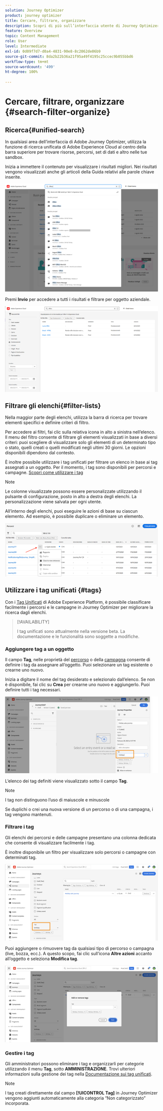 ```yaml
---
solution: Journey Optimizer
product: journey optimizer
title: Cercare, filtrare, organizzare
description: Scopri di più sull’interfaccia utente di Journey Optimizer
feature: Overview
topic: Content Management
role: User
level: Intermediate
exl-id: 0d09f7d7-d0a4-4831-90e8-8c2062de06b9
source-git-commit: 8da2b22b36a21f95a49f4195c25ccec9b055bbd6
workflow-type: tm+mt
source-wordcount: '499'
ht-degree: 100%

---
```


# Cercare, filtrare, organizzare {#search-filter-organize}

## Ricerca{#unified-search}

In qualsiasi area dell’interfaccia di Adobe Journey Optimizer, utilizza la funzione di ricerca unificata di Adobe Experience Cloud al centro della barra superiore per trovare risorse, percorsi, set di dati e altro nelle tue sandbox.

Inizia a immettere il contenuto per visualizzare i risultati migliori. Nei risultati vengono visualizzati anche gli articoli della Guida relativi alle parole chiave inserite.

![](assets/unified-search.png)

Premi **Invio** per accedere a tutti i risultati e filtrare per oggetto aziendale.

![](assets/search-and-filter.png)

## Filtrare gli elenchi{#filter-lists}

Nella maggior parte degli elenchi, utilizza la barra di ricerca per trovare elementi specifici e definire criteri di filtro.

Per accedere ai filtri, fai clic sulla relativa icona in alto a sinistra nell’elenco. Il menu del filtro consente di filtrare gli elementi visualizzati in base a diversi criteri: puoi scegliere di visualizzare solo gli elementi di un determinato tipo o stato, quelli creati o quelli modificati negli ultimi 30 giorni. Le opzioni disponibili dipendono dal contesto.

È inoltre possibile utilizzare i tag unificati per filtrare un elenco in base ai tag assegnati a un oggetto. Per il momento, i tag sono disponibili per percorsi e campagne. [Scopri come utilizzare i tag](#tags)

>[!NOTE]
>
>Le colonne visualizzate possono essere personalizzate utilizzando il pulsante di configurazione, posto in alto a destra degli elenchi. La personalizzazione viene salvata per ogni utente.

All’interno degli elenchi, puoi eseguire le azioni di base su ciascun elemento. Ad esempio, è possibile duplicare o eliminare un elemento.

![](assets/journey4.png)

## Utilizzare i tag unificati {#tags}

Con i [Tag Unificati](https://experienceleague.adobe.com/docs/experience-platform/administrative-tags/overview.html?lang=it) di Adobe Experience Platform, è possibile classificare facilmente i percorsi e le campagne in Journey Optimizer per migliorare la ricerca dagli elenchi.

>[!AVAILABILITY]
>
>I tag unificati sono attualmente nella versione beta. La documentazione e le funzionalità sono soggette a modifiche.

### Aggiungere tag a un oggetto

Il campo **Tag**, nelle proprietà del [percorso](../building-journeys/journey-gs.md#change-properties) o della [campagna](../campaigns/create-campaign.md#create) consente di definire i tag da assegnare all’oggetto. Puoi selezionare un tag esistente o crearne uno nuovo.

Inizia a digitare il nome del tag desiderato e selezionalo dall’elenco. Se non è disponibile, fai clic su **Crea** per crearne uno nuovo e aggiungerlo. Puoi definire tutti i tag necessari.

![](assets/tags1.png)

L’elenco dei tag definiti viene visualizzato sotto il campo **Tag**.

>[!NOTE]
>
> I tag non distinguono l’uso di maiuscole e minuscole
> 
> Se duplichi o crei una nuova versione di un percorso o di una campagna, i tag vengono mantenuti.

### Filtrare i tag

Gli elenchi dei percorsi e delle campagne presentano una colonna dedicata che consente di visualizzare facilmente i tag.

È inoltre disponibile un filtro per visualizzare solo percorsi o campagne con determinati tag.

![](assets/tags2.png)

Puoi aggiungere o rimuovere tag da qualsiasi tipo di percorso o campagna (live, bozza, ecc.). A questo scopo, fai clic sull’icona **Altre azioni** accanto all’oggetto e seleziona **Modifica tag**.

![](assets/tags3.png)

### Gestire i tag

Gli amministratori possono eliminare i tag e organizzarli per categorie utilizzando il menu **Tag**, sotto **AMMINISTRAZIONE**. Trovi ulteriori informazioni sulla gestione dei tag nella [Documentazione sui tag unificati](https://experienceleague.adobe.com/docs/experience-platform/administrative-tags/ui/managing-tags.html?lang=it).

>[!NOTE]
>
> I tag creati direttamente dal campo **[!UICONTROL Tag]** in Journey Optimizer vengono aggiunti automaticamente alla categoria “Non categorizzato” incorporata.
